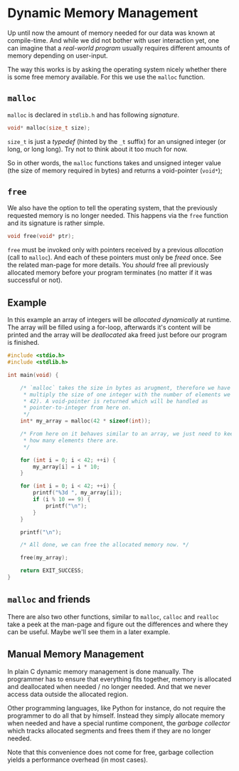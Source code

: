 # Dynamic Memory Management

Up until now the amount of memory needed for our data was known at
compile-time. And while we did not bother with user interaction yet, one can
imagine that a *real-world program* usually requires different amounts of
memory depending on user-input.

The way this works is by asking the operating system nicely whether there is
some free memory available. For this we use the `malloc` function.

## `malloc`

`malloc` is declared in `stdlib.h` and has following *signature*.

```c
void* malloc(size_t size);
```

`size_t` is just a *typedef* (hinted by the `_t` suffix) for an unsigned
integer (or long, or long long). Try not to think about it too much for now.

So in other words, the `malloc` functions takes and unsigned integer value (the
size of memory required in bytes) and returns a void-pointer (`void*`);

## `free`

We also have the option to tell the operating system, that the previously
requested memory is no longer needed. This happens via the `free` function and
its signature is rather simple.

```c
void free(void* ptr);
```

`free` must be invoked only with pointers received by a previous *allocation*
(call to `malloc`). And each of these pointers must only be *freed* once. See
the related man-page for more details. You *should* free all previously
allocated memory before your program terminates (no matter if it was successful
or not).

## Example

In this example an array of integers will be *allocated dynamically* at
runtime. The array will be filled using a for-loop, afterwards it's content
will be printed and the array will be *deallocated* aka freed just before our
program is finished.

```c
#include <stdio.h>
#include <stdlib.h>

int main(void) {

	/* `malloc` takes the size in bytes as arugment, therefore we have to
	 * multiply the size of one integer with the number of elements we want (here
	 * 42). A void-pointer is returned which will be handled as
	 * pointer-to-integer from here on.
	 */
	int* my_array = malloc(42 * sizeof(int));

	/* From here on it behaves similar to an array, we just need to keep in mind
	 * how many elements there are.
	 */

	for (int i = 0; i < 42; ++i) {
		my_array[i] = i * 10;
	}

	for (int i = 0; i < 42; ++i) {
		printf("%3d ", my_array[i]);
		if (i % 10 == 9) {
			printf("\n");
		}
	}

	printf("\n");

	/* All done, we can free the allocated memory now. */

	free(my_array);

	return EXIT_SUCCESS;
}
```

## `malloc` and friends

There are also two other functions, similar to `malloc`, `calloc` and `realloc`
take a peek at the man-page and figure out the differences and where they can
be useful. Maybe we'll see them in a later example.

## Manual Memory Management

In plain C dynamic memory management is done manually. The programmer has to
ensure that everything fits together, memory is allocated and deallocated when
needed / no longer needed. And that we never access data outside the allocated
region.

Other programming languages, like Python for instance, do not require the
programmer to do all that by himself. Instead they simply allocate memory when
needed and have a special runtime component, the *garbage collector* which
tracks allocated segments and frees them if they are no longer needed.

Note that this convenience does not come for free, garbage collection yields a
performance overhead (in most cases).
